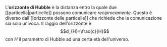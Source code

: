 L'**orizzonte di Hubble** è la distanza entro la quale due [[particella|particelle]] possono comunicare *reciprocamente*. Questo è diverso dall'[[orizzonte delle particelle]] che richiede che la comunicazione sia solo univoca. Il raggio dell'orizzonte è
$$d_{H}=\frac{c}{H}$$
con $H$ il parametro di Hubble ad una certa età dell'universo.